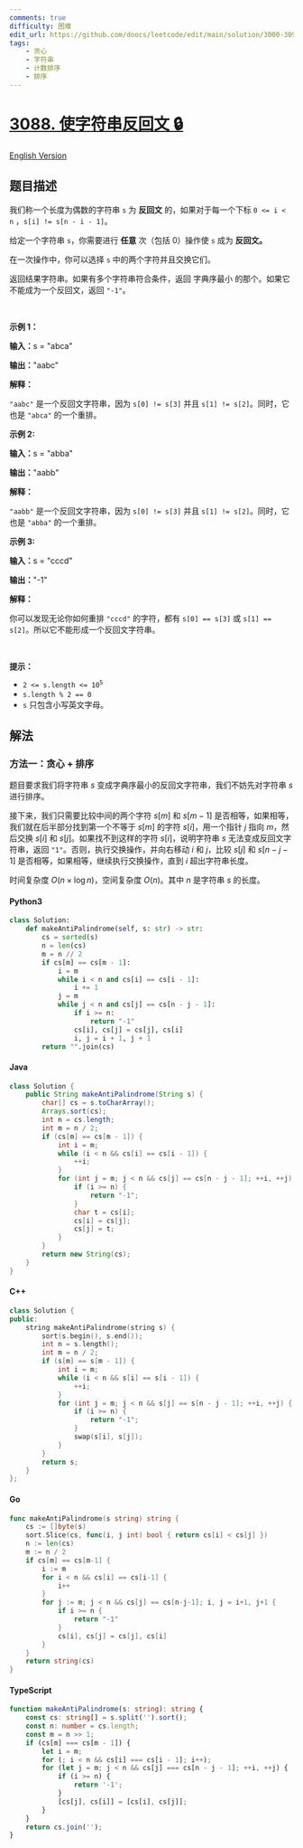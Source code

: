 ```yaml
---
comments: true
difficulty: 困难
edit_url: https://github.com/doocs/leetcode/edit/main/solution/3000-3099/3088.Make%20String%20Anti-palindrome/README.md
tags:
    - 贪心
    - 字符串
    - 计数排序
    - 排序
---
```


<!-- problem:start -->

# [3088. 使字符串反回文 🔒](https://leetcode.cn/problems/make-string-anti-palindrome)

[English Version](/solution/3000-3099/3088.Make%20String%20Anti-palindrome/README_EN.md)

## 题目描述

<!-- description:start -->

<p>我们称一个长度为偶数的字符串&nbsp;<code>s</code>&nbsp;为&nbsp;<strong>反回文</strong>&nbsp;的，如果对于每一个下标&nbsp;<code>0 &lt;= i &lt; n</code>&nbsp;，<code>s[i] != s[n - i - 1]</code>。</p>

<p>给定一个字符串&nbsp;<code>s</code>，你需要进行&nbsp;<strong>任意</strong> 次（包括 0）操作使&nbsp;<code>s</code>&nbsp;成为 <strong>反回文。</strong></p>

<p>在一次操作中，你可以选择&nbsp;<code>s</code>&nbsp;中的两个字符并且交换它们。</p>

<p>返回结果字符串。如果有多个字符串符合条件，返回 <span data-keyword="lexicographically-smaller-string">字典序最小</span> 的那个。如果它不能成为一个反回文，返回&nbsp;<code>"-1"</code>。</p>

<p>&nbsp;</p>

<p><strong class="example">示例 1：</strong></p>

<div class="example-block">
<p><strong>输入：</strong><span class="example-io">s = "abca"</span></p>

<p><strong>输出：</strong><span class="example-io">"aabc"</span></p>

<p><strong>解释：</strong></p>

<p><code>"aabc"</code> 是一个反回文字符串，因为 <code>s[0] != s[3]</code> 并且&nbsp;<code>s[1] != s[2]</code>。同时，它也是 <code>"abca"</code>&nbsp;的一个重排。</p>
</div>

<p><strong class="example">示例 2:</strong></p>

<div class="example-block">
<p><strong>输入：</strong><span class="example-io">s = "abba"</span></p>

<p><b>输出：</b><span class="example-io">"aabb"</span></p>

<p><b>解释：</b></p>

<p><code>"aabb"</code>&nbsp;是一个反回文字符串，因为&nbsp;<code>s[0] != s[3]</code>&nbsp;并且&nbsp;<code>s[1] != s[2]</code>。同时，它也是&nbsp;<code>"abba"</code>&nbsp;的一个重排。</p>
</div>

<p><strong class="example">示例 3:</strong></p>

<div class="example-block">
<p><strong>输入：</strong><span class="example-io">s = "cccd"</span></p>

<p><strong>输出：</strong><span class="example-io">"-1"</span></p>

<p><strong>解释：</strong></p>

<p>你可以发现无论你如何重排&nbsp;<code>"cccd"</code>&nbsp;的字符，都有&nbsp;<code>s[0] == s[3]</code>&nbsp;或&nbsp;<code>s[1] == s[2]</code>。所以它不能形成一个反回文字符串。</p>
</div>

<p>&nbsp;</p>

<p><strong>提示：</strong></p>

<ul>
	<li><code>2 &lt;= s.length &lt;= 10<sup>5</sup></code></li>
	<li><code>s.length % 2 == 0</code></li>
	<li><code>s</code> 只包含小写英文字母。</li>
</ul>

<!-- description:end -->

## 解法

<!-- solution:start -->

### 方法一：贪心 + 排序

题目要求我们将字符串 $s$ 变成字典序最小的反回文字符串，我们不妨先对字符串 $s$ 进行排序。

接下来，我们只需要比较中间的两个字符 $s[m]$ 和 $s[m-1]$ 是否相等，如果相等，我们就在后半部分找到第一个不等于 $s[m]$ 的字符 $s[i]$，用一个指针 $j$ 指向 $m$，然后交换 $s[i]$ 和 $s[j]$。如果找不到这样的字符 $s[i]$，说明字符串 $s$ 无法变成反回文字符串，返回 `"1"`。否则，执行交换操作，并向右移动 $i$ 和 $j$，比较 $s[j]$ 和 $s[n-j-1]$ 是否相等，如果相等，继续执行交换操作，直到 $i$ 超出字符串长度。

时间复杂度 $O(n \times \log n)$，空间复杂度 $O(n)$。其中 $n$ 是字符串 $s$ 的长度。

<!-- tabs:start -->

#### Python3

```python
class Solution:
    def makeAntiPalindrome(self, s: str) -> str:
        cs = sorted(s)
        n = len(cs)
        m = n // 2
        if cs[m] == cs[m - 1]:
            i = m
            while i < n and cs[i] == cs[i - 1]:
                i += 1
            j = m
            while j < n and cs[j] == cs[n - j - 1]:
                if i >= n:
                    return "-1"
                cs[i], cs[j] = cs[j], cs[i]
                i, j = i + 1, j + 1
        return "".join(cs)
```

#### Java

```java
class Solution {
    public String makeAntiPalindrome(String s) {
        char[] cs = s.toCharArray();
        Arrays.sort(cs);
        int n = cs.length;
        int m = n / 2;
        if (cs[m] == cs[m - 1]) {
            int i = m;
            while (i < n && cs[i] == cs[i - 1]) {
                ++i;
            }
            for (int j = m; j < n && cs[j] == cs[n - j - 1]; ++i, ++j) {
                if (i >= n) {
                    return "-1";
                }
                char t = cs[i];
                cs[i] = cs[j];
                cs[j] = t;
            }
        }
        return new String(cs);
    }
}
```

#### C++

```cpp
class Solution {
public:
    string makeAntiPalindrome(string s) {
        sort(s.begin(), s.end());
        int n = s.length();
        int m = n / 2;
        if (s[m] == s[m - 1]) {
            int i = m;
            while (i < n && s[i] == s[i - 1]) {
                ++i;
            }
            for (int j = m; j < n && s[j] == s[n - j - 1]; ++i, ++j) {
                if (i >= n) {
                    return "-1";
                }
                swap(s[i], s[j]);
            }
        }
        return s;
    }
};
```

#### Go

```go
func makeAntiPalindrome(s string) string {
	cs := []byte(s)
	sort.Slice(cs, func(i, j int) bool { return cs[i] < cs[j] })
	n := len(cs)
	m := n / 2
	if cs[m] == cs[m-1] {
		i := m
		for i < n && cs[i] == cs[i-1] {
			i++
		}
		for j := m; j < n && cs[j] == cs[n-j-1]; i, j = i+1, j+1 {
			if i >= n {
				return "-1"
			}
			cs[i], cs[j] = cs[j], cs[i]
		}
	}
	return string(cs)
}
```

#### TypeScript

```ts
function makeAntiPalindrome(s: string): string {
    const cs: string[] = s.split('').sort();
    const n: number = cs.length;
    const m = n >> 1;
    if (cs[m] === cs[m - 1]) {
        let i = m;
        for (; i < n && cs[i] === cs[i - 1]; i++);
        for (let j = m; j < n && cs[j] === cs[n - j - 1]; ++i, ++j) {
            if (i >= n) {
                return '-1';
            }
            [cs[j], cs[i]] = [cs[i], cs[j]];
        }
    }
    return cs.join('');
}
```

<!-- tabs:end -->

<!-- solution:end -->

<!-- problem:end -->
